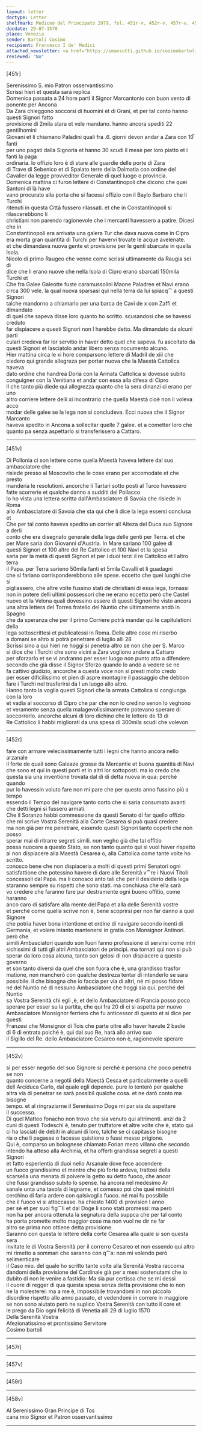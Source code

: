 ```yaml
---
layout: letter
doctype: Letter
shelfmark: Mediceo del Principato 2979, fol. 451r-v, 452r-v, 457r-v, 458r-v
docdate: 29-07-1570
place: Venezia
sender: Bartoli Cosimo
recipient: Francesco I de' Medici
attached_newsletter: <a href="https://smansutti.github.io/cosimobartoli/texts/3080_200/">3080_200</a>
reviewed: "No"
---
```


[451r]  
  
  
Serenissimo S. mio Patron osservantissimo  
Scrissi hieri et questa sarà replica  
Domenica passata a 24 hore partì il Signor Marcantonio con buon vento di ponente per Ancona  
Da Zara chieggono soccorsi di huomini et di Grani, et per tal conto hanno questi Signori fatto  
provisione di 2mila stara et vele mandano. hanno ancora spediti 22 gentilhomini  
Giovani et li chiamano Paladini quali fra .6. giorni devon andar a Zara con 10̅ fanti  
per uno pagati dalla Signoria et hanno 30 scudi il mese per loro piatto et i fanti la paga  
ordinaria. lo offizio loro è di stare alle guardie delle porte di Zara  
di Trave di Sebenico et di Spalato terre della Dalmatia con ordine del  
Cavalier da legge provveditor Generale di quel luogo o provincia.  
Domenica mattina ci furon lettere di Constantinopoli che dicono che quei Santoni di là have  
vano procurato alla porta che si facessi offizio con il Baylo Barbaro che li Turchi  
ritenuti in questa Città fussero rilassati. et che in Constantinopoli si rilascerebbono li  
christiani non parendo ragionevole che i mercanti havessero a patire. Dicesi che in  
Constantinopoli era arrivata una galera Tur che dava nuova come in Cipro  
era morta gran quantità di Turchi per havervi trovate le acque avelenate.  
et che dimandava nuova gente et provisione per le genti sbarcate in quella Isola.  
Nicolo di primo Raugeo che venne come scrissi ultimamente da Raugia sei di  
dice che li erano nuove che nella Isola di Cipro erano sbarcati 150mila Turchi et  
Che fra Galee Galeotte fuste caramussolini Maone Paladree et Navi erano  
circa 300 vele. la qual nuova sparsasi qui nella terra da lui spiacq⁀ a questi Signori  
talche mandorno a chiamarlo per una barca de Cavi de x con Zaffi et dimandato  
di quel che sapeva disse loro quanto ho scritto. scusandosi che se havessi creduto  
far dispiacere a questi Signori non l harebbe detto. Ma dimandato da alcuni parti  
culari credeva far lor servitio in haver detto quel che sapeva. fu ascoltato da  
questi Signori et lasciatolo andar libero senza nocumento alcuno.  
Hier mattina circa le xi hore comparsono lettere di Madril de xiii che  
ciedero qui grande allegreza per portar nuova che la Maestà Cattolica haveva  
dato ordine che handrea Doria con la Armata Cattolica si dovesse subito  
conguigner con la Venitiana et andar con essa alla difesa di Cipro  
Il che tanto più diede qui allegrezza quanto che la sera dinanzi ci erano per uno  
altro corriere lettere delli xi incontrario che quella Maestà cioè non li voleva acco  
modar delle galee se la lega non si concludeva. Ecci nuova che il Signor Marcanto  
haveva spedito in Ancona a sollecitar quelle 7 galee. et a cometter loro che  
quanto pa senza aspettarlo si transferissero a Cattaro.  
  
---  

[451v]  
  
  
Di Pollonia ci son lettere come quella Maestà haveva lettere dal suo ambasciatore che  
risiede presso al Moscovito che le cose erano per accomodate et che presto  
manderia le resolutioni. ancorche li Tartari sotto posti al Turco havessero  
fatte scorrerie et qualche danno a sudditi del Pollacco  
Io ho vista una lettera scritta dall'Ambasciatore di Savoia che risiede in Roma  
allo Ambasciatore di Savoia che sta qui che li dice la lega essersi conclusa et  
Che per tal conto haveva spedito un corrier all Alteza del Duca suo Signore a derli  
conto che era disegnato generale della lega delle genti per Terra. et che  
per Mare saria don Giovanni d'Austria. In Mare sariano 100 galee di  
questi Signori et 100 altre del Re Cattolico et 100 Navi et la spesa  
saria per la metà di questi Signori et per i duoi terzi il re Cattolico et l altro terra  
il Papa. per Terra sarieno 50mila fanti et 5mila Cavalli et li guadagni  
che si fariano corrisponderebbono alle spese. eccetto che quei luoghi che si  
pigliassero, che altre volte fussino stati de christiani di essa lega, tornassi  
non in potere delli ultimi possessori che ne erano eccetto però che Castel  
nuovo et la Velona quali dovessino essere di questi Signori ho visto ancora  
una altra lettera del Torres fratello del Nuntio che ultimamente andò in Spagno  
che da speranza che per il primo Corriere potrà mandar qui le capitulationi della  
lega sottoscrittesi et publicatessi in Roma. Delle altre cose mi riserbo  
a domani se altro si potrà penetrare di luglio alli 28  
Scrissi sino a qui hieri ne hoggi si penetra altro se non che per S. Marco  
si dice che i Turchi che sono vicini a Zara vogliono andare a Cattaro  
per sforzarlo et se vi andranno per esser luogo non punto atto a difendere  
secondo che già disse il Signor Sforzo quando lo andò a vedere se ne  
fa cattivo giudizio, ancorche a questa voce non si presti molto credo  
per esser dificilissimo et pien di aspre montagne il passaggio che debbon  
fare i Turchi nel trasferirsi da l un luogo allo altro.  
Hanno tanto la voglia questi Signori che la armata Cattolica si congiunga con la loro  
et vadia al soccorso di Cipro che par che non lo credino senon lo veghono  
et veramente senza quella malagevolissimamente potevano sperare di  
soccorrerlo. ancorche alcuni di loro dichino che le lettere de 13 di  
Re Cattolico li habbi migliorati da una spesa di 300mila scudi che volevon  
  
---  

[452r]  
  
  
fare con armare velecissimamente tutti i legni che hanno ancora nello arzanale  
il forte de quali sono Galeaze grosse da Mercantie et buona quantità di Navi  
che sono et qui in questi porti et in altri lor sottoposti. ma io credo che  
questa sia una inventione trovata dal dì di detta nuova in qua: perché quando  
pur lo havessin voluto fare non mi pare che per questo anno fussino più a tempo  
essendo il Tempo del navigare tanto corto che si saria consumato avanti  
che detti legni si fussero armati.  
Che il Soranzo habbi commessione da questi Senato di far quello offizio  
che mi scrive Vostra Serenità alla Corte Cesarea si può quasi credere  
ma non già per me penetrare, essendo questi Signori tanto coperti che non posso  
sperar mai di ritrarre segreti simili. non vegho già che tal offitio  
possa nuocere a questo Stato, se non tanto quanto qui si vuol haver rispetto  
al non dispiacere alla Maestà Cesarea o, alla Cattolica come tante volte ho scritto.  
conosco bene che non dispiaceria a molti di questi primi Senatori ogni  
satisfattione che potessino havere di dare alle Serenità v⁀re i Nuovi Titoli  
concessoli dal Papa. ma li conosco anto tali che per il desiderio della lega  
staranno sempre su rispetti che sono stati. ma conchiusa che ella sarà  
vo credere che faranno fare pur destramente ogni buono offitio, come haranno  
anco caro di satisfare alla mente del Papa et alla delle Serenità vostre  
et perché come quella scrive non è, bene scoprirsi per non far danno a quel Signore  
che potria haver bona intentione et ordine di navigare secondo inenti di  
Germania, et volere intanto mantenersi in gratia con Monsignor Antinori. però che  
simili Ambasciatori quando son fuori fanno professione di servirsi come intri  
sichissimi di tutti gli altri Ambasciatori de principi. ma tornati qui non si può  
sperar da loro cosa alcuna, tanto son gelosi di non dispiacere a questo governo  
et son tanto diversi da quel che son fuora che è, una grandisso trasfor  
matione, non mancherò con qualche destreza tentar di intenderlo se sara  
possibile. il che bisogna che io faccia per via di altri, né mi posso fidare  
né del Nuntio né di nessuno Ambasciatore che hoggi sia qui. perché del Nuntio  
sa Vostra Serenità chi egli ,è, et dello Ambasciatore di Francia posso poco  
sperare per esser su la partita, che qui fra 20 dì ci si aspetta per nuovo  
Ambasciatore Monsignor ferriero che fu anticessor di questo et si dice per questi  
Franzesi che Monsignor di Tois che parte oltre allo haver havute 2 badie  
di 6 di entrata poiché è, qui dal suo Re, harà allo arrivo suo  
il Sigillo del Re. dello Ambasciatore Cesareo non è, ragionevole sperare  
  
---  

[452v]  
  
  
sì per esser negotio del suo Signore sì perché è persona che poco penetra se non  
quanto concerne a negotii della Maestà Cesca et particularmente a quelli  
dell Arciduca Carlo, dal quale egli depende. pure io tenterò per qualche  
altra via di penetrar se sarà possibil qualche cosa. et ne darò conto ma bisogne  
tempo. et al ringraziarne il Serenissimo Doge mi par sia da aspettare  
il successo.  
Di quel Matteo fonacho non trovo che sia venuto qui altrimenti. anzi da 2  
cuni di questi Todeschi è, tenuto per truffatore et altre volte che è, stato qui  
ci ha lasciati de debiti in alcuni di loro, talche se ci capitasse bisogne  
ria o che li pagasse o facesse quistione o fussi messo prigione.  
Qui è, comparso un bolognese chiamato Forian mezo villano che secondo  
intendo ha atteso alla Archinia, et ha offerti grandissa segreti a questi Signori  
et fatto esperientia di duoi nello Arsanale dove fece accendere  
un fuoco grandissimo et mentre che più forte ardeva, trattosi della  
scarsella una menata di polvere la getto su detto fuoco, che ancor  
che fussi grandisso subito lo spense. ha ancora nel medesimo Ar  
sanale unta una tavola di legname, et comesso poi che quei ministri  
cerchino di farla ardere con qalsivoglia fuoco. né mai fu possibile  
che il fuoco vi si attoccasse. ha chiesto 1400 di provision l anno  
per sé et per suoi fig⁀li et dal Doge li sono stati promessi: ma però  
non ha per ancora ottenuta la segnatura della suppca che per tal conto  
ha porta promette molto maggior cose ma non vuol ne dir ne far  
altro se prima non ottiene detta provisione.  
Saranno con questa le lettere della corte Cesarea alla quale si son questa sera  
invitate le di Vostra Serenità per il correrro Cesareo et non essendo qui altro  
mi rimetto a sommari che saranno con q⁀a: non mi volendo però selimenticare  
il Caso mio. del quale ho scritto tante volte alla Serenità Vostra raccoma  
dandomi della provisione del Cardinale già per x mesi sostenutami che io  
dubito di non le venire a fastidio: Ma sia pur certissa che se mi dessi  
il cuore di regger di qua questa spesa senza detta provisione che io non  
ne la molesterei: ma a me è, impossibile trovandomi in non piccolo  
disordine rispetto allo anno passato, et vedendomi in correre in maggiore  
se non sono aiutato però ne suplico Vostra Serenità con tutto il core et  
le prego da Dio ogni felicità di Venetia alli 29 di luglio 1570  
Della Serenità Vostra  
Afezionatissimo et prontissimo Servitore  
Cosimo bartoli  
  
---  

[457r]  
  
  
  
---  

[457v]  
  
  
  
---  

[458r]  
  
  
  
---  

[458v]  
  
  
Al Serenissimo Gran Principe di Tos  
cana mio Signor et Patron osservantissimo  
  
---  

